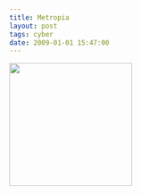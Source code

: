 ```yaml
---
title: Metropia
layout: post
tags: cyber
date: 2009-01-01 15:47:00
---
```

<img width="220" src="https://upload.wikimedia.org/wikipedia/en/thumb/d/d2/Metropia-poster.png/220px-Metropia-poster.png" />
